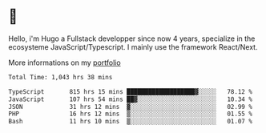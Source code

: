 # 👋 

Hello, i'm Hugo a Fullstack developper since now 4 years, specialize in the ecosysteme JavaScript/Typescript. I mainly use the framework React/Next.

More informations on my [portfolio](https://hcampos.fr)

<!--START_SECTION:waka-->

```txt
Total Time: 1,043 hrs 38 mins

TypeScript       815 hrs 15 mins ███████████████████▓░░░░░   78.12 %
JavaScript       107 hrs 54 mins ██▓░░░░░░░░░░░░░░░░░░░░░░   10.34 %
JSON             31 hrs 12 mins  ▓░░░░░░░░░░░░░░░░░░░░░░░░   02.99 %
PHP              16 hrs 12 mins  ▒░░░░░░░░░░░░░░░░░░░░░░░░   01.55 %
Bash             11 hrs 10 mins  ▒░░░░░░░░░░░░░░░░░░░░░░░░   01.07 %
```

<!--END_SECTION:waka-->
